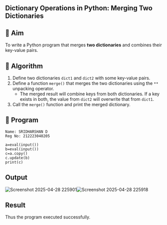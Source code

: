 ## Dictionary Operations in Python: Merging Two Dictionaries

## 🎯 Aim
To write a Python program that merges **two dictionaries** and combines their key-value pairs.

## 🧠 Algorithm
1. Define two dictionaries `dict1` and `dict2` with some key-value pairs.
2. Define a function `merge()` that merges the two dictionaries using the `**` unpacking operator.
   - The merged result will combine keys from both dictionaries. If a key exists in both, the value from `dict2` will overwrite that from `dict1`.
3. Call the `merge()` function and print the merged dictionary.

## 🧾 Program
~~~
Name: SRIDHARSHAN D
Reg No: 212223040205
~~~
```
a=eval(input())
b=eval(input())
c=a.copy()
c.update(b)
print(c)
```

## Output

![Screenshot 2025-04-28 225901](https://github.com/user-attachments/assets/75f6d01f-afb0-4189-b9ba-6497464fa600)![Screenshot 2025-04-28 225918](https://github.com/user-attachments/assets/b2feb9ac-407d-4ee5-a669-0c2b55bb7173)

## Result

Thus the program executed successfully.
